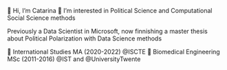 👋 Hi, I’m Catarina
👀 I’m interested in Political Science and Computational Social Science methods

Previously a Data Scientist in Microsoft, now finnishing a master thesis about Political Polarization with Data Science methods 

🌱 International Studies MA (2020-2022) @ISCTE
🌱 Biomedical Engineering MSc (2011-2016) @IST and @UniversityTwente


<!---
CT-P/CT-P is a ✨ special ✨ repository because its `README.md` (this file) appears on your GitHub profile.
You can click the Preview link to take a look at your changes.
--->

